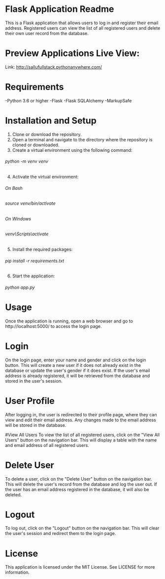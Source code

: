 # Flask Application Readme
This is a Flask application that allows users to log in and register their email address. Registered users can view the list of all registered users and delete their own user record from the database.

# Preview Applications Live View:
Link: http://sallufullstack.pythonanywhere.com/

# Requirements
-Python 3.6 or higher
-Flask
-Flask SQLAlchemy
-MarkupSafe

# Installation and Setup
1. Clone or download the repository.
2. Open a terminal and navigate to the directory where the repository is cloned or downloaded.
3. Create a virtual environment using the following command:

###### python -m venv venv

4. Activate the virtual environment:

###### On Bash
###### source venv/bin/activate

###### On Windows
###### venv\Scripts\activate

5. Install the required packages:

###### pip install -r requirements.txt

6. Start the application:

###### python app.py

# Usage
Once the application is running, open a web browser and go to http://localhost:5000/ to access the login page.

# Login
On the login page, enter your name and gender and click on the login button. This will create a new user if it does not already exist in the database or update the user's gender if it does exist. If the user's email address is already registered, it will be retrieved from the database and stored in the user's session.

# User Profile
After logging in, the user is redirected to their profile page, where they can view and edit their email address. Any changes made to the email address will be stored in the database.

#View All Users
To view the list of all registered users, click on the "View All Users" button on the navigation bar. This will display a table with the name and email address of all registered users.

# Delete User
To delete a user, click on the "Delete User" button on the navigation bar. This will delete the user's record from the database and log the user out. If the user has an email address registered in the database, it will also be deleted.

# Logout
To log out, click on the "Logout" button on the navigation bar. This will clear the user's session and redirect them to the login page.

# License
This application is licensed under the MIT License. See LICENSE for more information.
